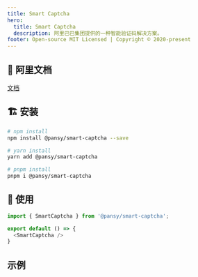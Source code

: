 ```yaml
---
title: Smart Captcha
hero:
  title: Smart Captcha
  description: 阿里巴巴集团提供的一种智能验证码解决方案。
footer: Open-source MIT Licensed | Copyright © 2020-present
---
```


## 📝 阿里文档

[文档](https://help.aliyun.com/document_detail/122733.html)

## 🏗 安装

```bash
# npm install
npm install @pansy/smart-captcha --save

# yarn install
yarn add @pansy/smart-captcha

# pnpm install
pnpm i @pansy/smart-captcha
```

## 🔨 使用

```ts
import { SmartCaptcha } from '@pansy/smart-captcha';

export default () => {
  <SmartCaptcha />
}
```

## 示例

<code src="./demo/demo01.tsx" inline></code>
